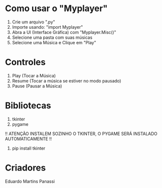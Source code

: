 # Como usar o "Myplayer"
1. Crie um arquivo ".py"
2. Importe usando: "import Myplayer"
3. Abra a UI (Interface Gráfica) com "Myplayer.Misc()"
4. Selecione uma pasta com suas músicas
5. Selecione uma Música e Clique em "Play"

# Controles

1. Play (Tocar a Música)
2. Resume (Tocar a música se estiver no modo pausado)
3. Pause (Pausar a Música)

# Bibliotecas
1. tkinter
2. pygame

!! ATENÇÃO INSTALEM SOZINHO O TKINTER, O PYGAME SERÁ INSTALADO AUTOMATICAMENTE !!

1. pip install tkinter


# Criadores
Eduardo Martins Panassi
